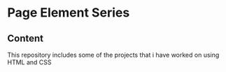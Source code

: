 # Page Element Series
## Content
This repository includes some of the projects that i have worked on using HTML and CSS


